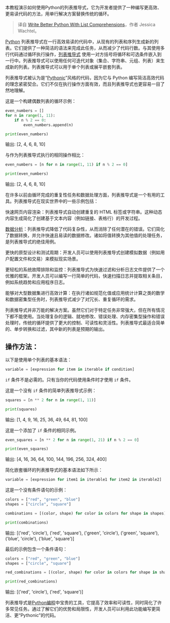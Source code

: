
<!--
title: 用列表推导式编写更优秀的Python代码
cover: https://cdn.thenewstack.io/media/2024/11/57ed8192-getty-images-xxmmogao9og-unsplash-1.jpg
-->

本教程演示如何使用Python的列表推导式，它为开发者提供了一种编写更高效、更易读代码的方法，用单行解决方案替换传统的循环。

> 译自 [Write Better Python With List Comprehensions](https://thenewstack.io/write-better-python-with-list-comprehensions/)，作者 Jessica Wachtel。

[Python](https://thenewstack.io/python/) 列表推导式在一行高效易读的代码中，从现有的列表和序列生成新的列表。它们提供了一种简洁的语法来完成此任务，从而减少了代码行数。与其使用多行代码通过循环执行操作，[列表推导式](https://www.w3schools.com/python/python_lists_comprehension.asp) 使用一对方括号将循环和可选条件嵌入到一行中。列表推导式可以使用任何可迭代对象（集合、字符串、元组、列表）来生成新的列表。列表推导式可以用于单个列表或展平嵌套列表。

列表推导式被认为是“[Pythonic](https://thenewstack.io/mit-created-compiler-speeds-up-python-code/)”风格的代码，因为它与 Python 编写简洁高效代码的理念紧密契合。它们不仅在执行操作方面有效，而且列表推导式也更容易一目了然地理解。

这是一个构建偶数列表的循环示例：

```py
even_numbers = []
for n in range(1, 11): 
    if n % 2 == 0:  
        even_numbers.append(n) 

print(even_numbers)
```

输出: [2, 4, 6, 8, 10]

与作为列表推导式执行的相同操作相比：

```py
even_numbers = [n for n in range(1, 11) if n % 2 == 0] 

print(even_numbers)
```

输出: [2, 4, 6, 8, 10]

在许多以前由循环完成的重复性任务和数据处理方面，列表推导式是一个有用的工具。列表推导式在现实世界中的一些示例包括：

快速网页内容渲染：列表推导式自动创建重复的 HTML 标签或字符串。这种动态内容生成简化了创建基于文本内容（例如链接、表格行）的开发过程。

[数据分析](https://thenewstack.io/whats-pipeline-free-real-time-data-analytics/)：列表推导式降低了代码复杂性，从而消除了任何潜在的错误。它们简化了数据转换，并允许快速且易读的数据修改。诸如将值转换为其他值的处理任务，是列表推导式的绝佳用例。

更快的原型设计和测试周期：开发人员可以使用列表推导式创建模拟数据（例如用户配置文件和交易）来模拟现实场景。

更轻松的系统故障排除和监控：列表推导式为快速过滤和分析日志文件提供了一个优雅的框架。开发人员可以编写一行简单的代码，快速扫描日志并提取相关条目，例如系统趋势和应用程序日志。

能够对大型数据集进行高效计算：在执行诸如规范化值或应用统计计算之类的数学和数据密集型任务时，列表推导式减少了对冗长、重复循环的需求。

列表推导式并非万能的解决方案。虽然它们对于特定任务非常强大，但在所有情况下都不能使用。当处理复杂的逻辑、就地修改、错误处理、内存密集型操作和错误处理时，传统的循环提供了更大的控制、可读性和灵活性。列表推导式最适合简单的、单步转换和过滤，其中新的列表是预期的输出。

## 操作方法：

以下是使用单个列表的基本语法：

```py
variable = [expression for item in iterable if condition]
```

`if` 条件不是必需的。只有当你的代码使用条件时才使用 `if` 条件。

这是一个没有 `if` 条件的简单列表推导式示例：

```py
squares = [n ** 2 for n in range(1, 11)]

print(squares)
```

输出: [1, 4, 9, 16, 25, 36, 49, 64, 81, 100]

这是一个添加了 `if` 条件的相同示例。

```py
even_squares = [n ** 2 for n in range(1, 21) if n % 2 == 0]

print(even_squares)
```

输出: [4, 16, 36, 64, 100, 144, 196, 256, 324, 400]

简化嵌套循环的列表推导式的基本语法如下所示：

```py
variable = [expression for item1 in iterable1 for item2 in iterable2]
```

这是一个没有条件语句的示例：

```py
colors = ["red", "green", "blue"]
shapes = ["circle", "square"]

combinations = [(color, shape) for color in colors for shape in shapes]

print(combinations)
```

输出: [('red', 'circle'), ('red', 'square'), ('green', 'circle'), ('green', 'square'), ('blue', 'circle'), ('blue', 'square')]

最后的示例包含一个条件语句：

```py
colors = ["red", "green", "blue"]
shapes = ["circle", "square"]

red_combinations = [(color, shape) for color in colors for shape in shapes if color == "red"]

print(red_combinations)
```

输出: [('red', 'circle'), ('red', 'square')]

列表推导式是[Python编程](https://thenewstack.io/what-is-python/)中宝贵的工具，它提高了效率和可读性，同时简化了许多常见任务。通过了解它们的优势和局限性，开发人员可以利用此功能编写更简洁、更“Pythonic”的代码。
